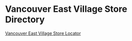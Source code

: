 # Vancouver East Village Store Directory

[Vancouver East Village Store Locator](http://lzcabrera.github.io/vancouvereastvillage)
